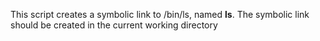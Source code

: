 This script creates a symbolic link to /bin/ls, named __ls__. The symbolic link should be created in the current working directory
